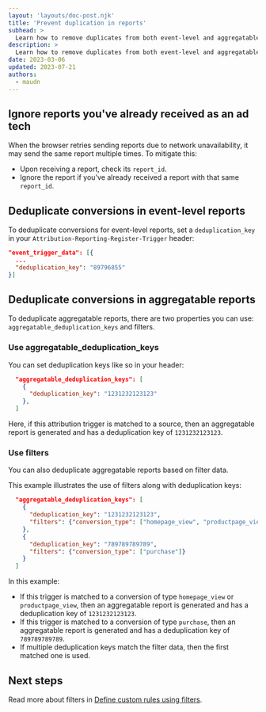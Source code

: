 ```yaml
---
layout: 'layouts/doc-post.njk'
title: 'Prevent duplication in reports'
subhead: >
  Learn how to remove duplicates from both event-level and aggregatable reports.
description: >
  Learn how to remove duplicates from both event-level and aggregatable reports.
date: 2023-03-06
updated: 2023-07-21
authors:
  - maudn
---
```



## Ignore reports you've already received as an ad tech

When the browser retries sending reports due to network unavailability, it may send the same report multiple times.
To mitigate this:
* Upon receiving a report, check its `report_id`.
* Ignore the report if you've already received a report with that same `report_id`.


## Deduplicate conversions in event-level reports

To deduplicate conversions for event-level reports, set a `deduplication_key` in your `Attribution-Reporting-Register-Trigger` header: 

```json
"event_trigger_data": [{
  ...
  "deduplication_key": "89796855"
}]
```

## Deduplicate conversions in aggregatable reports

To deduplicate aggregatable reports, there are two properties you can use: `aggregatable_deduplication_keys` and filters.

### Use aggregatable_deduplication_keys

You can set deduplication keys like so in your header:

```json
  "aggregatable_deduplication_keys": [
    {
      "deduplication_key": "1231232123123"
    },
  ]
```

Here, if this attribution trigger is matched to a source, then an aggregatable report is generated and has a deduplication key of `1231232123123`.

### Use filters

You can also deduplicate aggregatable reports based on filter data.

This example illustrates the use of filters along with deduplication keys:

```json
  "aggregatable_deduplication_keys": [
    {
      "deduplication_key": "1231232123123",
      "filters": {"conversion_type": ["homepage_view", "productpage_view"]}
    },
    {
      "deduplication_key": "789789789789",
      "filters": {"conversion_type": ["purchase"]}
    }
  ]
```
In this example:

* If this trigger is matched to a conversion of type `homepage_view` or `productpage_view`, then an aggregatable report is generated and has a deduplication key of `1231232123123`.
* If this trigger is matched to a conversion of type `purchase`, then an aggregatable report is generated and has a deduplication key of `789789789789`.
* If multiple deduplication keys match the filter data, then the first matched one is used.

## Next steps

Read more about filters in [Define custom rules using filters](/docs/privacy-sandbox/attribution-reporting/define-filters/).